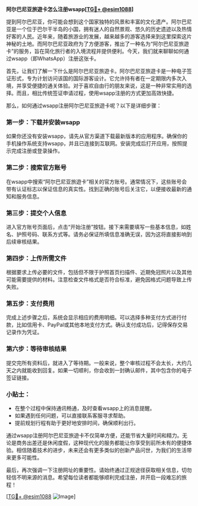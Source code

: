 **阿尔巴尼亚旅遊卡怎么注册wsapp[[TG💪+ @esim1088](https://t.me/s/esim1088)]**

提到阿尔巴尼亚，你可能会想到这个国家独特的风景和丰富的文化遗产。阿尔巴尼亚是一个位于巴尔干半岛的小国，拥有迷人的自然景观、悠久的历史遗迹以及热情好客的人民。近年来，随着旅游业的发展，越来越多的游客选择来到这里探索这片神秘的土地。而阿尔巴尼亚政府为了方便游客，推出了一种名为“阿尔巴尼亚旅遊卡”的服务，旨在简化旅行者的入境流程并提供便利。今天，我们就来聊聊如何通过wsapp（即WhatsApp）注册这张卡。

首先，让我们了解一下什么是阿尔巴尼亚旅遊卡。阿尔巴尼亚旅遊卡是一种电子签证形式，专为计划访问该国的国际游客设计。它允许持有者在一定期限内多次入境，并享受便捷的通关体验。对于喜欢自由行的朋友来说，这是一种非常实用的选择。而且，相比传统签证申请过程，使用wsapp注册的方式更加高效快捷。

那么，如何通过wsapp注册阿尔巴尼亚旅遊卡呢？以下是详细步骤：

### 第一步：下载并安装wsapp
如果你还没有安装wsapp，请先从官方渠道下载最新版本的应用程序。确保你的手机操作系统支持wsapp，并且已连接到互联网。安装完成后打开应用，按照提示完成注册或登录操作。

### 第二步：搜索官方账号
在wsapp中搜索“阿尔巴尼亚旅遊卡”相关的官方账号。通常情况下，这些账号会带有认证标志以保证信息的真实性。找到正确的账号后关注它，以便接收最新的通知和服务信息。

### 第三步：提交个人信息
进入官方账号页面后，点击“开始注册”按钮。接下来需要填写一些基本信息，如姓名、护照号码、联系方式等。请务必保证所填信息准确无误，因为这将直接影响到后续审核结果。

### 第四步：上传所需文件
根据要求上传必要的文件，包括但不限于护照首页扫描件、近期免冠照片以及其他可能需要提供的材料。注意检查文件格式是否符合标准，避免因格式问题导致上传失败。

### 第五步：支付费用
完成上述步骤之后，系统会显示相应的费用明细。可以选择多种支付方式进行付款，比如信用卡、PayPal或其他本地支付方式。确认支付成功后，记得保存交易记录作为凭证。

### 第六步：等待审核结果
提交完所有资料后，就进入了等待期。一般来说，整个审核过程不会太长，大约几天之内就能收到回复。如果一切顺利，你会收到一封确认邮件，其中包含你的电子签证链接。

### 小贴士：
- 在整个过程中保持通讯畅通，及时查看wsapp上的消息提醒。
- 如果遇到任何问题，可以直接联系客服寻求帮助。
- 提前规划行程有助于更好地安排时间，确保顺利出行。

通过wsapp注册阿尔巴尼亚旅遊卡不仅简单方便，还能节省大量时间和精力。无论是商务出差还是休闲度假，这种现代化的服务都能让你享受到前所未有的便捷体验。相信随着技术的进步，未来还会有更多类似的创新产品问世，为我们的生活带来更多可能性。

最后，再次强调一下注册网址的重要性。请始终通过正规途径获取相关信息，切勿轻信不明来源的消息。希望每位读者都能够顺利完成注册，并开启一段难忘的旅程！

[[TG💪+ @esim1088](https://t.me/s/esim1088) ![Image](https://i.postimg.cc/4NQfJmqS/Snipaste-2025-05-13-00-14-12.png)]